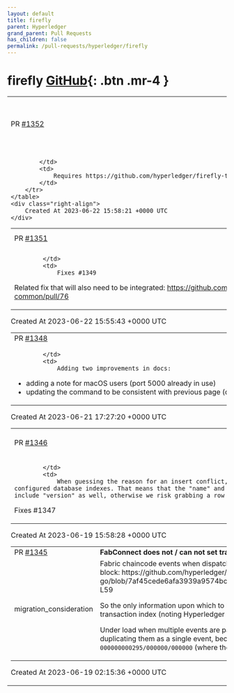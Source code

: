 ```yaml
---
layout: default
title: firefly
parent: Hyperledger
grand_parent: Pull Requests
has_children: false
permalink: /pull-requests/hyperledger/firefly
---
```


# firefly <span class="fs-3 right-align">[GitHub](https://github.com/hyperledger/firefly){: .btn .mr-4 }</span>


<div>
    <table>
        <tr>
            <td>
                PR <a href="https://github.com/hyperledger/firefly/pull/1352" class=".btn">#1352</a>
            </td>
            <td>
                <b>
                    Add E2E test for indexing an existing ERC1155
                </b>
            </td>
        </tr>
        <tr>
            <td>
                
            </td>
            <td>
                Requires https://github.com/hyperledger/firefly-tokens-erc1155/pull/129
            </td>
        </tr>
    </table>
    <div class="right-align">
        Created At 2023-06-22 15:58:21 +0000 UTC
    </div>
</div>

<div>
    <table>
        <tr>
            <td>
                PR <a href="https://github.com/hyperledger/firefly/pull/1351" class=".btn">#1351</a>
            </td>
            <td>
                <b>
                    Use NetworkName instead of Name for definition topics
                </b>
            </td>
        </tr>
        <tr>
            <td>
                
            </td>
            <td>
                Fixes #1349

Related fix that will also need to be integrated: https://github.com/hyperledger/firefly-common/pull/76
            </td>
        </tr>
    </table>
    <div class="right-align">
        Created At 2023-06-22 15:55:43 +0000 UTC
    </div>
</div>

<div>
    <table>
        <tr>
            <td>
                PR <a href="https://github.com/hyperledger/firefly/pull/1348" class=".btn">#1348</a>
            </td>
            <td>
                <b>
                    Docs improvements
                </b>
            </td>
        </tr>
        <tr>
            <td>
                
            </td>
            <td>
                Adding two improvements in docs:

- adding a note for macOS users (port 5000 already in use)
- updating the command to be consistent with previous page (created `dev` stack but next page started `demo`)
            </td>
        </tr>
    </table>
    <div class="right-align">
        Created At 2023-06-21 17:27:20 +0000 UTC
    </div>
</div>

<div>
    <table>
        <tr>
            <td>
                PR <a href="https://github.com/hyperledger/firefly/pull/1346" class=".btn">#1346</a>
            </td>
            <td>
                <b>
                    Fix uniqueness check in InsertOrGetFFI to match indexes
                </b>
            </td>
        </tr>
        <tr>
            <td>
                
            </td>
            <td>
                When guessing the reason for an insert conflict, the query needs to exactly match the configured database indexes. That means that the "name" and "networkName" queries need to both include "version" as well, otherwise we risk grabbing a row that isn't actually a conflict.

Fixes #1347 
            </td>
        </tr>
    </table>
    <div class="right-align">
        Created At 2023-06-19 15:58:28 +0000 UTC
    </div>
</div>

<div>
    <table>
        <tr>
            <td>
                PR <a href="https://github.com/hyperledger/firefly/pull/1345" class=".btn">#1345</a>
            </td>
            <td>
                <b>
                    FabConnect does not / can not set transactionIndex and eventIndex
                </b>
            </td>
        </tr>
        <tr>
            <td>
                <span class="chip">migration_consideration</span>
            </td>
            <td>
                Fabric chaincode events when dispatched to FabConnect by the Fabric SDK do not contain the index within the block:
https://github.com/hyperledger/fabric-sdk-go/blob/7af45cede6afa3939a9574bc9948cca9fb424257/pkg/common/providers/fab/eventservice.go#L43C1-L59

So the only information upon which to build a unique `ProtocolID` for the event is the block number, and the transaction index (noting Hyperledger Fabric has a restriction of one transaction per block).

Under load when multiple events are packed into a single block in Fabric, the FireFly Core code was de-duplicating them as a single event, because they all had the same `ProtocolID`, such as `000000000295/000000/000000` (where the second and third parts are always zeros).
            </td>
        </tr>
    </table>
    <div class="right-align">
        Created At 2023-06-19 02:15:36 +0000 UTC
    </div>
</div>

